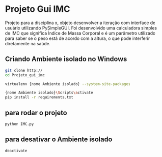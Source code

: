 # Projeto Gui IMC

Projeto para a disciplina x, objeto desenvolver a iteração com interface de usuário utilizando PySimpleGUI. Foi desenvolvido uma calculadora simples de IMC que significa Índice de Massa Corporal e é um parâmetro utilizado para saber se o peso está de acordo com a altura, o que pode interferir diretamente na saúde.

## Criando Ambiente isolado no Windows


```bash
git clone http://
cd Projeto_gui_imc

virtualenv {nome Ambiente isolado} --system-site-packages

{nome Ambiente isolado}\Scripts\activate
pip install -r requirements.txt
```

## para rodar o projeto 


```bash
python IMC.py
```

## para desativar o Ambiente isolado

```bash
deactivate
```
